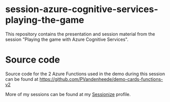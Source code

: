 # session-azure-cognitive-services-playing-the-game

This repository contains the presentation and session material from the session "Playing the game with Azure Cognitive Services".

# Source code

Source code for the 2 Azure Functions used in the demo during this session can be found at https://github.com/PVandenheede/demo-cards-functions-v2


More of my sessions can be found at my [Sessionize](https://sessionize.com/s/pvandenheede/playing_the_game_with_azure_cogniti/30635) profile.
